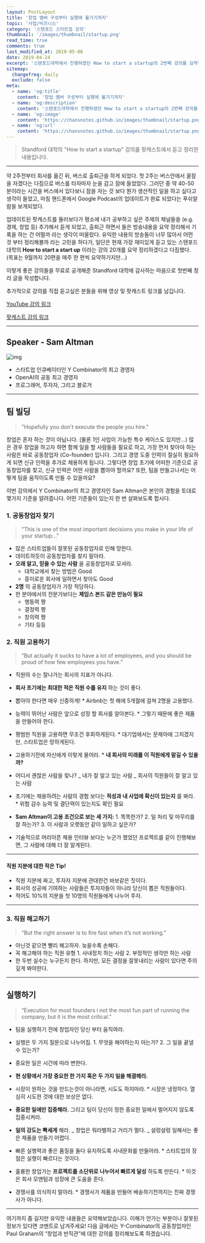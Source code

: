 ```yaml
---
layout: PostLayout
title: '창업 멤버 구성부터 실행에 옮기기까지'
topic: '사업/비즈니스'
category: '스탠포드 스타트업 강의'
thumbnail: '/images/thumbnail/startup.png'
read_time: true
comments: true
last_modified_at: 2019-05-08
date: 2019-04-24
excerpt: '스탠포드대학에서 진행하였던 How to start a startup의 2번째 강의를 요약정리한 글입니다.'
sitemap:
  changefreq: daily
  exclude: false
meta:
  - name: 'og:title'
    content: '창업 멤버 구성부터 실행에 옮기기까지'
  - name: 'og:description'
    content: '스탠포드대학에서 진행하였던 How to start a startup의 2번째 강의를 요약정리한 글입니다.'
  - name: 'og:image'
    content: 'https://chansnotes.github.io/images/thumbnail/startup.png'
  - name: 'og:url'
    content: 'https://chansnotes.github.io/images/thumbnail/startup.png'
---
```


> Standford 대학의 "How to start a startup" 강의를 팟캐스트에서 듣고 정리한 내용입니다.

---

약 2주전부터 회사를 옮긴 뒤, 버스로 출퇴근을 하게 되었다. 첫 2주는 버스안에서 꿀잠을 자겠다는 다짐으로 버스를 타자마자 눈을 감고 잠에 들었었다.
그러던 중 약 40-50분이라는 시간을 버스에서 있다보니 잠을 자는 것 보다 뭔가 생산적인 일을 하고 싶다고 생각이 들었고, 마침 핸드폰에서 Google Podcast의 업데이트가 완료 되었다는 푸쉬알람을 보게되었다.

업데이트된 팟캐스트를 둘러보다가 평소에 내가 공부하고 싶은 주제의 채널들을 (e.g. 경제, 창업 등) 추가해서 듣게 되었고, 출퇴근 하면서 들은 방송내용을 요약 정리해서 기록을 하는 건 어떨까 라는 생각이 떠올랐다.
유익한 내용의 방송들이 너무 많아서 어떤 것 부터 정리해볼까 라는 고민을 하다가, 일단은 현재 가장 재미있게 듣고 있는 스탠포드대학의 **How to start a start up** 이라는 강의 20개를 요약 정리하겠다고 다짐했다. (목표는 9월까지 20편을 매주 한 편씩 요약하기지만...)

이렇게 좋은 강의들을 무료로 공개해준 Standford 대학에 감사하는 마음으로 첫번째 정리 글을 작성합니다.

추가적으로 강의를 직접 듣고싶은 분들을 위해 영상 및 팟캐스트 링크를 남깁니다.

[YouTube 강의 링크](https://www.youtube.com/watch?v=CVfnkM44Urs&list=PL5q_lef6zVkaTY_cT1k7qFNF2TidHCe-1)

[팟캐스트 강의 링크](https://player.fm/series/how-to-start-a-startup/02-sam-altman-team-and-execution)

---

## Speaker - Sam Altman

![img](https://amp.businessinsider.com/images/5a37ef564aa6b509048b5940-750-563.jpg)

- 스타트업 인큐베이터인 Y Combinator의 최고 경영자
- OpenAI의 공동 최고 경영자
- 프로그래머, 투자자, 그리고 블로거

---

## 팀 빌딩

> "Hopefully you don't execute the people you hire."

창업은 혼자 하는 것이 아닙니다. (물론 1인 사업이 가능한 특수 케이스도 있지만...)
많은 경우 창업을 하고자 하면 함께 일을 할 사람들을 필요로 하고, 가장 먼저 찾아야 하는 사람은 바로 공동창업자 (Co-founder) 입니다.
그리고 경영 도중 인력이 절실히 필요하게 되면 신규 인력을 추가로 채용하게 됩니다.
그렇다면 창업 초기에 어떠한 기준으로 공동창업자를 찾고, 신규 인력은 어떤 사람을 뽑아야 할까요?
또한, 팀을 만들고나서는 어떻게 팀을 움직이도록 만들 수 있을까요?

이번 강의에서 Y Combinator의 최고 경영자인 Sam Altman은 본인의 경험을 토대로 몇가지 기준을 알려줍니다.
어떤 기준들이 있는지 한 번 살펴보도록 합시다.

### 1. 공동창업자 찾기

> "This is one of the most important decisions you make in your life of your startup..."

- 많은 스타트업들이 잘못된 공동창업자로 인해 망한다.
- 데이트하듯이 공동창업자를 찾지 말아라.
- **오래 알고, 믿을 수 있는 사람** 을 공동창업자로 모셔라.
  - 대학교에서 찾는 방법은 Good
  - 흥미로운 회사에 일하면서 찾아도 Good
- **2명** 의 공동창업자가 가장 적당하다.
- 한 분야에서의 전문가보다는 **제임스 본드 같은 만능이 필요**
  - 행동력 짱
  - 결정력 짱
  - 창의력 짱
  - 기타 등등

### 2. 직원 고용하기

> “But actually it sucks to have a lot of employees, and you should be proud of how few employees you have.”

- 직원의 수는 잘나가는 회사의 지표가 아니다.
- **회사 초기에는 최대한 적은 직원 수를 유지** 하는 것이 좋다.
- 뽑아야 한다면 매우 신중하게! \* Airbnb는 첫 해에 5개월에 걸쳐 2명을 고용했다.
- 능력이 뛰어난 사람은 앞으로 성장 할 회사를 알아본다. \* 그렇기 때문에 좋은 제품을 만들어야 한다.
- 평범한 직원을 고용하면 무조건 후회하게된다. \* 대기업에서는 문제아에 그치겠지만, 스타트업은 망하게된다.
- 고용하기전에 자신에게 이렇게 물어라. \* **내 회사의 미래를 이 직원에게 맡길 수 있을까?**

- 어디서 괜찮은 사람을 찾나?
  _ 내가 잘 알고 있는 사람
  _ 회사의 직원들이 잘 알고 있는 사람
- 초기에는 채용하려는 사람의 경험 보다는 **적성과 내 사업에 확신이 있는지** 를 봐라. \* 위험 감수 능력 및 결단력이 있는지도 확인 필요

- **Sam Altman이 고용 조건으로 보는 세 가지:** 1. 똑똑한가? 2. 일 처리 및 마무리를 잘 하는가? 3. 이 사람과 오랫동안 같이 일하고 싶은가?
- 기술적으로 머리아픈 채용 인터뷰 보다는 누군가 했었던 프로젝트를 같이 진행해보면, 그 사람에 대해 더 잘 알게된다.

---

#### 직원 지분에 대한 작은 Tip!

- 직원 지분에 짜고, 투자자 지분에 관대한건 바보같은 짓이다.
- 회사의 성공에 기여하는 사람들은 투자자들이 아니라 당신이 뽑은 직원들이다.
- 적어도 10%의 지분을 첫 10명의 직원들에게 나누어 주자.

---

### 3. 직원 해고하기

> “But the right answer is to fire fast when it’s not working.”

- 아닌것 같으면 빨리 해고하자. 늦을수록 손해다.
- 꼭 해고해야 하는 직원 유형 1. 사내정치 하는 사람 2. 부정적인 생각만 하는 사람
- 한 두번 실수는 누구든지 한다. 하지만, 모든 결정을 잘못내리는 사람이 있다면 주의깊게 봐야한다.

---

## 실행하기

> “Execution for most founders i not the most fun part of running the company, but it is the most critical.”

- 팀을 실행하기 전에 창업자인 당신 부터 움직여라.
- 실행은 두 가지 질문으로 나누어짐. 1. 무엇을 해야하는지 아는가? 2. 그 일을 끝낼 수 있는가?
- 중요한 일은 시간에 따라 변한다.
- **현 상황에서 가장 중요한 한 가지 혹은 두 가지 일을 해결해라.**
- 시장이 원하는 것을 만드는것이 아니라면, 시도도 하지마라. \* 시장은 냉정하다. 열심히 시도한 것에 대한 보상은 없다.
- **중요한 일에만 집중해라.** 그리고 팀이 당신이 정한 중요한 일에서 멀어지지 않도록 집중시켜라.

- **일의 강도는 빡세게** 해라.
  _ 창업은 워라벨하고 거리가 멀다.
  _ 설렁설렁 일해서는 좋은 제품을 만들기 어렵다.
- 빠른 실행력과 좋은 품질을 둘다 유지하도록 사내문화를 만들어라. \* 스타트업의 장점은 실행이 빠르다는 것이다.
- 훌륭한 창업가는 **프로젝트를 소단위로 나누어서 빠르게 달성** 하도록 만든다. \* 이것은 회사 모멘텀과 성장에 큰 도움을 준다.
- 경쟁사를 의식하지 말아라. \* 경쟁사가 제품을 만들어 배송하기전까지는 진짜 경쟁사가 아니다.

---

여기까지 좀 길지만 유익한 내용들은 요약해보았습니다.
이해가 안가는 부분이나 잘못된 정보가 있다면 코멘트로 남겨주세요!
다음 글에서는 Y-Combinator의 공동창업자인 Paul Graham의 “창업과 반직관”에 대한 강의를 정리해보도록 하겠습니다.
